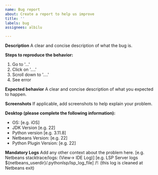 ```yaml
---
name: Bug report
about: Create a report to help us improve
title: ''
labels: bug
assignees: albilu

---
```


**Description**
A clear and concise description of what the bug is.

**Steps to reproduce the behavior:**
1. Go to '...'
2. Click on '....'
3. Scroll down to '....'
4. See error

**Expected behavior**
A clear and concise description of what you expected to happen.

**Screenshots**
If applicable, add screenshots to help explain your problem.

**Desktop (please complete the following information):**
 - OS: [e.g. iOS]
 - JDK Version [e.g. 22]
 - Python version [e.g. 3.11.8]
- Netbeans Version: [e.g. 22]
- Python Plugin Version: [e.g. 22]

**Mandatory Logs**
Add any other context about the problem here.
[e.g. Netbeans stacktrace/logs: (View-> IDE Log)]
[e.g. LSP Server logs ${netbeans_userdir}/.pythonlsp/lsp_log_file]
/!\:  (this log is cleaned at Netbeans exit)
